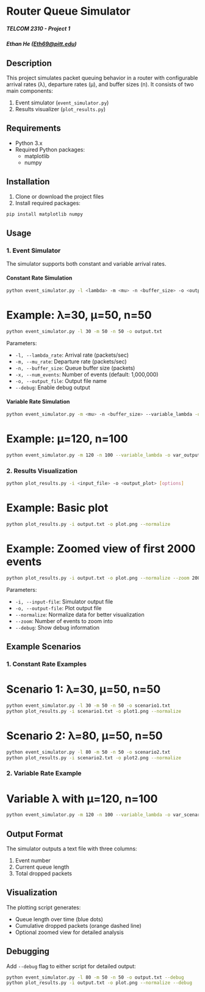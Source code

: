 # Router Queue Simulator
##### TELCOM 2310 - Project 1
##### Ethan He (Eth69@pitt.edu)

## Description
This project simulates packet queuing behavior in a router with configurable arrival rates (λ), departure rates (μ), and buffer sizes (n). It consists of two main components:
1. Event simulator (`event_simulator.py`)
2. Results visualizer (`plot_results.py`)

## Requirements
- Python 3.x
- Required Python packages:
  - matplotlib
  - numpy

## Installation
1. Clone or download the project files
2. Install required packages:

```bash
pip install matplotlib numpy
```

## Usage

### 1. Event Simulator
The simulator supports both constant and variable arrival rates.

#### Constant Rate Simulation
```bash
python event_simulator.py -l <lambda> -m <mu> -n <buffer_size> -o <output_file>
```

# Example: λ=30, μ=50, n=50
```bash
python event_simulator.py -l 30 -m 50 -n 50 -o output.txt
```

Parameters:
- `-l, --lambda_rate`: Arrival rate (packets/sec)
- `-m, --mu_rate`: Departure rate (packets/sec)
- `-n, --buffer_size`: Queue buffer size (packets)
- `-x, --num_events`: Number of events (default: 1,000,000)
- `-o, --output_file`: Output file name
- `--debug`: Enable debug output

#### Variable Rate Simulation
```bash
python event_simulator.py -m <mu> -n <buffer_size> --variable_lambda -o <output_file>
```
# Example: μ=120, n=100
```bash
python event_simulator.py -m 120 -n 100 --variable_lambda -o var_output.txt
```

### 2. Results Visualization
```bash
python plot_results.py -i <input_file> -o <output_plot> [options]
```

# Example: Basic plot
```bash
python plot_results.py -i output.txt -o plot.png --normalize
```

# Example: Zoomed view of first 2000 events
```bash
python plot_results.py -i output.txt -o plot.png --normalize --zoom 2000
```

Parameters:
- `-i, --input-file`: Simulator output file
- `-o, --output-file`: Plot output file
- `--normalize`: Normalize data for better visualization
- `--zoom`: Number of events to zoom into
- `--debug`: Show debug information

## Example Scenarios

### 1. Constant Rate Examples

# Scenario 1: λ=30, μ=50, n=50

```bash
python event_simulator.py -l 30 -m 50 -n 50 -o scenario1.txt
python plot_results.py -i scenario1.txt -o plot1.png --normalize
```

# Scenario 2: λ=80, μ=50, n=50

```bash
python event_simulator.py -l 80 -m 50 -n 50 -o scenario2.txt
python plot_results.py -i scenario2.txt -o plot2.png --normalize
```

### 2. Variable Rate Example

# Variable λ with μ=120, n=100

```bash
python event_simulator.py -m 120 -n 100 --variable_lambda -o var_scenario.txt
```

## Output Format
The simulator outputs a text file with three columns:
1. Event number
2. Current queue length
3. Total dropped packets


## Visualization
The plotting script generates:
- Queue length over time (blue dots)
- Cumulative dropped packets (orange dashed line)
- Optional zoomed view for detailed analysis

## Debugging
Add `--debug` flag to either script for detailed output:

```bash
python event_simulator.py -l 80 -m 50 -n 50 -o output.txt --debug
python plot_results.py -i output.txt -o plot.png --normalize --debug
```
